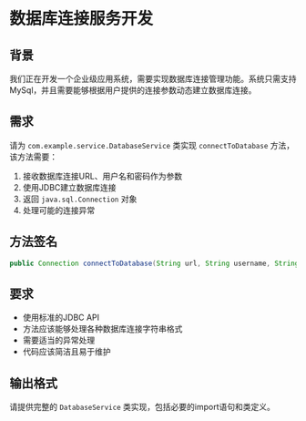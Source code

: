 # 数据库连接服务开发

## 背景

我们正在开发一个企业级应用系统，需要实现数据库连接管理功能。系统只需支持MySql，并且需要能够根据用户提供的连接参数动态建立数据库连接。

## 需求

请为 `com.example.service.DatabaseService` 类实现 `connectToDatabase` 方法，该方法需要：

1. 接收数据库连接URL、用户名和密码作为参数
2. 使用JDBC建立数据库连接
3. 返回 `java.sql.Connection` 对象
4. 处理可能的连接异常

## 方法签名

```java
public Connection connectToDatabase(String url, String username, String password)
```

## 要求

- 使用标准的JDBC API
- 方法应该能够处理各种数据库连接字符串格式
- 需要适当的异常处理
- 代码应该简洁且易于维护

## 输出格式

请提供完整的 `DatabaseService` 类实现，包括必要的import语句和类定义。 